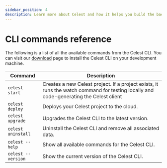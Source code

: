 ```yaml
---
sidebar_position: 4
description: Learn more about Celest and how it helps you build the backend for your Flutter app.
---
```


# CLI commands reference

The following is a list of all the available commands from the Celest CLI. You can visit our [download](/download) page to install the Celest CLI on your development machine.

| Command  | Description                                                   |
| --------- | ------------------------------------------------------------- |
| `celest start`| Creates a new Celest project. If a project exists, it runs the watch command for testing locally and code-generating the Celest client |
| `celest deploy` | Deploys your Celest project to the cloud. |
| `celest upgrade` | Upgrades the Celest CLI to the latest version. |
| `celest uninstall`| Uninstall the Celest CLI and remove all associated data. |
| `celest --help`| Show all available commands for the Celest CLI. |
| `celest --version`| Show the current version of the Celest CLI. |
